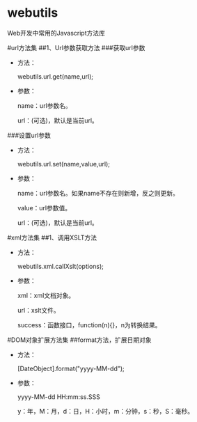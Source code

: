 webutils
==========================
Web开发中常用的Javascript方法库

#url方法集
##1、Url参数获取方法
###获取url参数

* 方法：

  webutils.url.get(name,url);

* 参数：

  name：url参数名。

  url：(可选)，默认是当前url。

###设置url参数

* 方法：

  webutils.url.set(name,value,url);

* 参数：

  name：url参数名。如果name不存在则新增，反之则更新。

  value：url参数值。

  url：(可选)，默认是当前url。

#xml方法集
##1、调用XSLT方法
* 方法：

  webutils.xml.callXslt(options);
  
* 参数：

  xml：xml文档对象。
  
  url：xslt文件。
  
  success：函数接口，function(n){}，n为转换结果。

#DOM对象扩展方法集
##format方法，扩展日期对象
* 方法：

  [DateObject].format("yyyy-MM-dd");

* 参数：

  yyyy-MM-dd HH:mm:ss.SSS
  
  y：年，M：月，d：日，H：小时，m：分钟，s：秒，S：毫秒。
  
